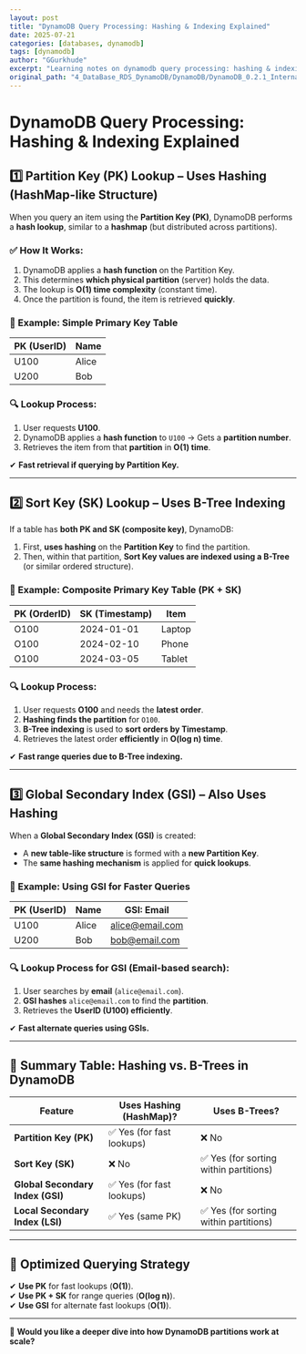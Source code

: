 ```yaml
---
layout: post
title: "DynamoDB Query Processing: Hashing & Indexing Explained"
date: 2025-07-21
categories: [databases, dynamodb]
tags: [dynamodb]
author: "GGurkhude"
excerpt: "Learning notes on dynamodb query processing: hashing & indexing explained"
original_path: "4_DataBase_RDS_DynamoDB/DynamoDB/DynamoDB_0.2.1_Internals_.md"
---
```


# DynamoDB Query Processing: Hashing & Indexing Explained

## 1️⃣ Partition Key (PK) Lookup – Uses Hashing (HashMap-like Structure)
When you query an item using the **Partition Key (PK)**, DynamoDB performs a **hash lookup**, similar to a **hashmap** (but distributed across partitions).

### ✅ How It Works:
1. DynamoDB applies a **hash function** on the Partition Key.
2. This determines **which physical partition** (server) holds the data.
3. The lookup is **O(1) time complexity** (constant time).
4. Once the partition is found, the item is retrieved **quickly**.

### 🔹 Example: Simple Primary Key Table
| **PK (UserID)** | **Name** |
|-------------|------|
| U100       | Alice |
| U200       | Bob   |

### 🔍 Lookup Process:
1. User requests **U100**.
2. DynamoDB applies a **hash function** to `U100` → Gets a **partition number**.
3. Retrieves the item from that **partition** in **O(1) time**.

✔ **Fast retrieval if querying by Partition Key.**

---

## 2️⃣ Sort Key (SK) Lookup – Uses B-Tree Indexing
If a table has **both PK and SK (composite key)**, DynamoDB:
1. First, **uses hashing** on the **Partition Key** to find the partition.
2. Then, within that partition, **Sort Key values are indexed using a B-Tree** (or similar ordered structure).

### 🔹 Example: Composite Primary Key Table (PK + SK)
| **PK (OrderID)** | **SK (Timestamp)** | **Item**  |
|--------------|------------------|-------|
| O100        | 2024-01-01        | Laptop |
| O100        | 2024-02-10        | Phone  |
| O100        | 2024-03-05        | Tablet |

### 🔍 Lookup Process:
1. User requests **O100** and needs the **latest order**.
2. **Hashing finds the partition** for `O100`.
3. **B-Tree indexing** is used to **sort orders by Timestamp**.
4. Retrieves the latest order **efficiently** in **O(log n) time**.

✔ **Fast range queries due to B-Tree indexing.**

---

## 3️⃣ Global Secondary Index (GSI) – Also Uses Hashing
When a **Global Secondary Index (GSI)** is created:
- A **new table-like structure** is formed with a **new Partition Key**.
- The **same hashing mechanism** is applied for **quick lookups**.

### 🔹 Example: Using GSI for Faster Queries
| **PK (UserID)** | **Name** | **GSI: Email** |
|-------------|------|----------------|
| U100       | Alice | alice@email.com |
| U200       | Bob   | bob@email.com   |

### 🔍 Lookup Process for GSI (Email-based search):
1. User searches by **email** (`alice@email.com`).
2. **GSI hashes** `alice@email.com` to find the **partition**.
3. Retrieves the **UserID (U100) efficiently**.

✔ **Fast alternate queries using GSIs.**

---

## 🔹 Summary Table: Hashing vs. B-Trees in DynamoDB

| **Feature**                     | **Uses Hashing (HashMap)?** | **Uses B-Trees?** |
|---------------------------------|----------------------|------------|
| **Partition Key (PK)**          | ✅ Yes (for fast lookups) | ❌ No     |
| **Sort Key (SK)**               | ❌ No                     | ✅ Yes (for sorting within partitions) |
| **Global Secondary Index (GSI)** | ✅ Yes (for fast lookups) | ❌ No     |
| **Local Secondary Index (LSI)**  | ✅ Yes (same PK)          | ✅ Yes (for sorting within partitions) |

---

## 🚀 Optimized Querying Strategy
✔ **Use PK** for fast lookups (**O(1)**).  
✔ **Use PK + SK** for range queries (**O(log n)**).  
✔ **Use GSI** for alternate fast lookups (**O(1)**).  

---

🚀 **Would you like a deeper dive into how DynamoDB partitions work at scale?**
